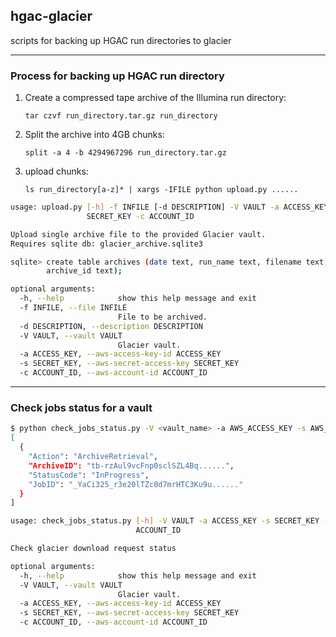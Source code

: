 ## hgac-glacier
scripts for backing up HGAC run directories to glacier
___
### Process for backing up HGAC run directory
1. Create a compressed tape archive of the Illumina run directory:

    `tar czvf run_directory.tar.gz run_directory`

2. Split the archive into 4GB chunks:

    `split -a 4 -b 4294967296 run_directory.tar.gz`

3. upload chunks:

    `ls run_directory[a-z]* | xargs -IFILE python upload.py ......`



```bash
usage: upload.py [-h] -f INFILE [-d DESCRIPTION] -V VAULT -a ACCESS_KEY -s
                 SECRET_KEY -c ACCOUNT_ID

Upload single archive file to the provided Glacier vault. 
Requires sqlite db: glacier_archive.sqlite3 

sqlite> create table archives (date text, run_name text, filename text, 
        archive_id text);

optional arguments:
  -h, --help            show this help message and exit
  -f INFILE, --file INFILE
                        File to be archived.
  -d DESCRIPTION, --description DESCRIPTION
  -V VAULT, --vault VAULT
                        Glacier vault.
  -a ACCESS_KEY, --aws-access-key-id ACCESS_KEY
  -s SECRET_KEY, --aws-secret-access-key SECRET_KEY
  -c ACCOUNT_ID, --aws-account-id ACCOUNT_ID
```
___
### Check jobs status for a vault
```bash
$ python check_jobs_status.py -V <vault_name> -a AWS_ACCESS_KEY -s AWS_SECRET_KEY -c AWS_ACCOUNT_ID
[
  {
    "Action": "ArchiveRetrieval", 
    "ArchiveID": "tb-rzAul9vcFnp0sclSZL4Bq......", 
    "StatusCode": "InProgress", 
    "JobID": "_YaCi325_r3e20lTZc0d7mrHTC3Ku9u......"
  }
]
```

```bash
usage: check_jobs_status.py [-h] -V VAULT -a ACCESS_KEY -s SECRET_KEY -c
                            ACCOUNT_ID

Check glacier download request status

optional arguments:
  -h, --help            show this help message and exit
  -V VAULT, --vault VAULT
                        Glacier vault.
  -a ACCESS_KEY, --aws-access-key-id ACCESS_KEY
  -s SECRET_KEY, --aws-secret-access-key SECRET_KEY
  -c ACCOUNT_ID, --aws-account-id ACCOUNT_ID
```
